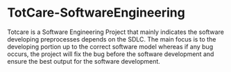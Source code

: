 # TotCare-SoftwareEngineering
Totcare is a Software Engineering Project that mainly indicates the software developing preprocesses depends on the SDLC. The main focus is to the developing portion up to the correct software model whereas if any bug occurs, the project will fix the bug before the software development and ensure the best output for the software development.
